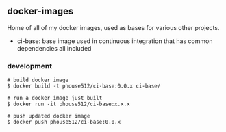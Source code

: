 ## docker-images

Home of all of my docker images, used as bases for various other projects.

- ci-base: base image used in continuous integration that has common
    dependencies all included


### development

```
# build docker image
$ docker build -t phouse512/ci-base:0.0.x ci-base/

# run a docker image just built
$ docker run -it phouse512/ci-base:x.x.x

# push updated docker image
$ docker push phouse512/ci-base:0.0.x
```

